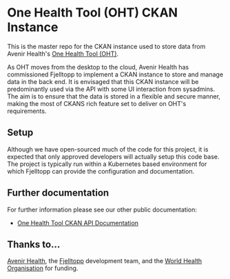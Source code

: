 # One Health Tool (OHT) CKAN Instance

This is the master repo for the CKAN instance used to store data from Avenir Health's 
[One Health Tool (OHT)](https://www.avenirhealth.org/software-onehealth.php).

As OHT moves from the desktop to the cloud, Avenir Health has commissioned Fjelltopp to 
implement a CKAN instance to store and manage data in the back end. It is envisaged that 
this CKAN instance will be predominantly used via the API with some UI interaction from
sysadmins. The aim is to ensure that the data is stored in a flexible and secure manner,
making the most of CKANS rich feature set to deliver on OHT's requirements.

## Setup

Although we have open-sourced much of the code for this project, it is expected that
only approved developers will actually setup this code base. The project is typically run
within a Kubernetes based environment for which Fjelltopp can provide the configuration and 
documentation. 

## Further documentation

For further information please see our other public documentation:

- [One Health Tool CKAN API Documentation](https://documenter.getpostman.com/view/15920939/UzBpK5q9)

## Thanks to...

[Avenir Health](https://www.avenirhealth.org), the [Fjelltopp](https://fjelltopp.org) development 
team, and the [World Health Organisation](https://who.int) for funding. 



